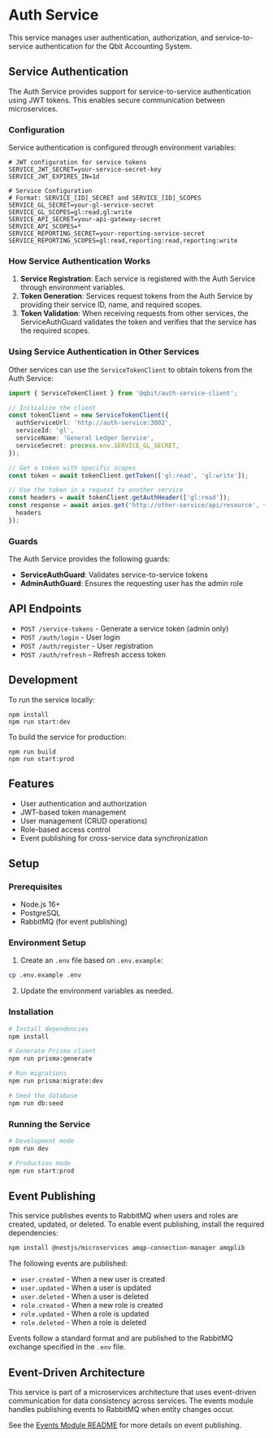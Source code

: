 # Auth Service

This service manages user authentication, authorization, and service-to-service authentication for the Qbit Accounting System.

## Service Authentication

The Auth Service provides support for service-to-service authentication using JWT tokens. This enables secure communication between microservices.

### Configuration

Service authentication is configured through environment variables:

```
# JWT configuration for service tokens
SERVICE_JWT_SECRET=your-service-secret-key
SERVICE_JWT_EXPIRES_IN=1d

# Service Configuration
# Format: SERVICE_[ID]_SECRET and SERVICE_[ID]_SCOPES
SERVICE_GL_SECRET=your-gl-service-secret
SERVICE_GL_SCOPES=gl:read,gl:write
SERVICE_API_SECRET=your-api-gateway-secret
SERVICE_API_SCOPES=*
SERVICE_REPORTING_SECRET=your-reporting-service-secret
SERVICE_REPORTING_SCOPES=gl:read,reporting:read,reporting:write
```

### How Service Authentication Works

1. **Service Registration**: Each service is registered with the Auth Service through environment variables.
2. **Token Generation**: Services request tokens from the Auth Service by providing their service ID, name, and required scopes.
3. **Token Validation**: When receiving requests from other services, the ServiceAuthGuard validates the token and verifies that the service has the required scopes.

### Using Service Authentication in Other Services

Other services can use the `ServiceTokenClient` to obtain tokens from the Auth Service:

```typescript
import { ServiceTokenClient } from '@qbit/auth-service-client';

// Initialize the client
const tokenClient = new ServiceTokenClient({
  authServiceUrl: 'http://auth-service:3002',
  serviceId: 'gl',
  serviceName: 'General Ledger Service',
  serviceSecret: process.env.SERVICE_GL_SECRET,
});

// Get a token with specific scopes
const token = await tokenClient.getToken(['gl:read', 'gl:write']);

// Use the token in a request to another service
const headers = await tokenClient.getAuthHeader(['gl:read']);
const response = await axios.get('http://other-service/api/resource', { 
  headers 
});
```

### Guards

The Auth Service provides the following guards:

- **ServiceAuthGuard**: Validates service-to-service tokens
- **AdminAuthGuard**: Ensures the requesting user has the admin role

## API Endpoints

- `POST /service-tokens` - Generate a service token (admin only)
- `POST /auth/login` - User login
- `POST /auth/register` - User registration
- `POST /auth/refresh` - Refresh access token

## Development

To run the service locally:

```
npm install
npm run start:dev
```

To build the service for production:

```
npm run build
npm run start:prod
```

## Features

- User authentication and authorization
- JWT-based token management
- User management (CRUD operations)
- Role-based access control
- Event publishing for cross-service data synchronization

## Setup

### Prerequisites

- Node.js 16+
- PostgreSQL
- RabbitMQ (for event publishing)

### Environment Setup

1. Create an `.env` file based on `.env.example`:

```bash
cp .env.example .env
```

2. Update the environment variables as needed.

### Installation

```bash
# Install dependencies
npm install

# Generate Prisma client
npm run prisma:generate

# Run migrations
npm run prisma:migrate:dev

# Seed the database
npm run db:seed
```

### Running the Service

```bash
# Development mode
npm run dev

# Production mode
npm run start:prod
```

## Event Publishing

This service publishes events to RabbitMQ when users and roles are created, updated, or deleted. To enable event publishing, install the required dependencies:

```bash
npm install @nestjs/microservices amqp-connection-manager amqplib
```

The following events are published:

- `user.created` - When a new user is created
- `user.updated` - When a user is updated
- `user.deleted` - When a user is deleted
- `role.created` - When a new role is created
- `role.updated` - When a role is updated
- `role.deleted` - When a role is deleted

Events follow a standard format and are published to the RabbitMQ exchange specified in the `.env` file.

## Event-Driven Architecture

This service is part of a microservices architecture that uses event-driven communication for data consistency across services. The events module handles publishing events to RabbitMQ when entity changes occur.

See the [Events Module README](src/events/README.md) for more details on event publishing. 